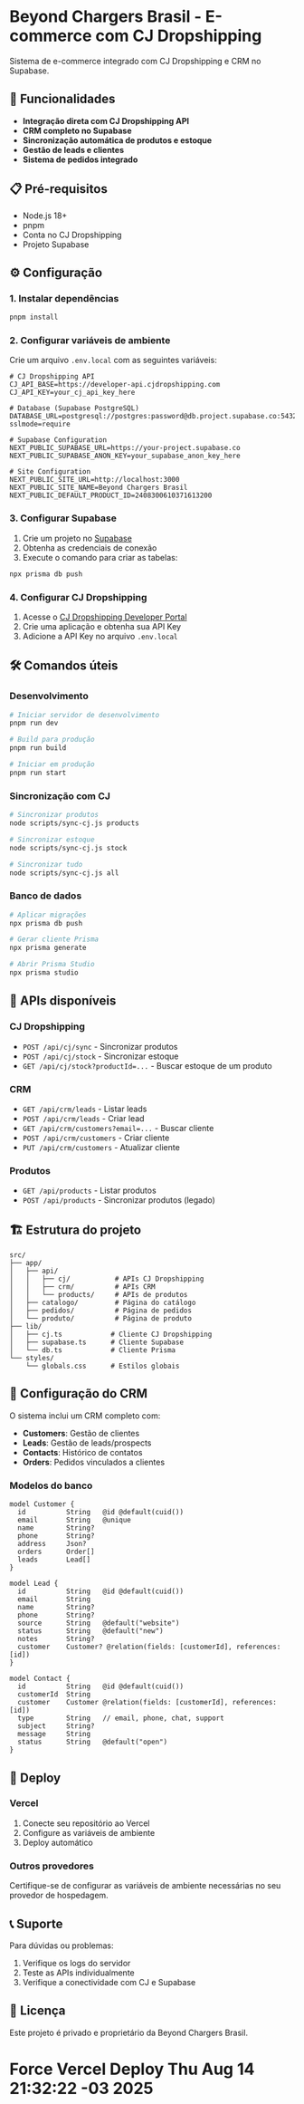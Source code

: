 # Beyond Chargers Brasil - E-commerce com CJ Dropshipping

Sistema de e-commerce integrado com CJ Dropshipping e CRM no Supabase.

## 🚀 Funcionalidades

- **Integração direta com CJ Dropshipping API**
- **CRM completo no Supabase**
- **Sincronização automática de produtos e estoque**
- **Gestão de leads e clientes**
- **Sistema de pedidos integrado**

## 📋 Pré-requisitos

- Node.js 18+
- pnpm
- Conta no CJ Dropshipping
- Projeto Supabase

## ⚙️ Configuração

### 1. Instalar dependências

```bash
pnpm install
```

### 2. Configurar variáveis de ambiente

Crie um arquivo `.env.local` com as seguintes variáveis:

```env
# CJ Dropshipping API
CJ_API_BASE=https://developer-api.cjdropshipping.com
CJ_API_KEY=your_cj_api_key_here

# Database (Supabase PostgreSQL)
DATABASE_URL=postgresql://postgres:password@db.project.supabase.co:5432/postgres?sslmode=require

# Supabase Configuration
NEXT_PUBLIC_SUPABASE_URL=https://your-project.supabase.co
NEXT_PUBLIC_SUPABASE_ANON_KEY=your_supabase_anon_key_here

# Site Configuration
NEXT_PUBLIC_SITE_URL=http://localhost:3000
NEXT_PUBLIC_SITE_NAME=Beyond Chargers Brasil
NEXT_PUBLIC_DEFAULT_PRODUCT_ID=2408300610371613200
```

### 3. Configurar Supabase

1. Crie um projeto no [Supabase](https://supabase.com)
2. Obtenha as credenciais de conexão
3. Execute o comando para criar as tabelas:

```bash
npx prisma db push
```

### 4. Configurar CJ Dropshipping

1. Acesse o [CJ Dropshipping Developer Portal](https://developers.cjdropshipping.com)
2. Crie uma aplicação e obtenha sua API Key
3. Adicione a API Key no arquivo `.env.local`

## 🛠️ Comandos úteis

### Desenvolvimento

```bash
# Iniciar servidor de desenvolvimento
pnpm run dev

# Build para produção
pnpm run build

# Iniciar em produção
pnpm run start
```

### Sincronização com CJ

```bash
# Sincronizar produtos
node scripts/sync-cj.js products

# Sincronizar estoque
node scripts/sync-cj.js stock

# Sincronizar tudo
node scripts/sync-cj.js all
```

### Banco de dados

```bash
# Aplicar migrações
npx prisma db push

# Gerar cliente Prisma
npx prisma generate

# Abrir Prisma Studio
npx prisma studio
```

## 📡 APIs disponíveis

### CJ Dropshipping

- `POST /api/cj/sync` - Sincronizar produtos
- `POST /api/cj/stock` - Sincronizar estoque
- `GET /api/cj/stock?productId=...` - Buscar estoque de um produto

### CRM

- `GET /api/crm/leads` - Listar leads
- `POST /api/crm/leads` - Criar lead
- `GET /api/crm/customers?email=...` - Buscar cliente
- `POST /api/crm/customers` - Criar cliente
- `PUT /api/crm/customers` - Atualizar cliente

### Produtos

- `GET /api/products` - Listar produtos
- `POST /api/products` - Sincronizar produtos (legado)

## 🏗️ Estrutura do projeto

```
src/
├── app/
│   ├── api/
│   │   ├── cj/           # APIs CJ Dropshipping
│   │   ├── crm/          # APIs CRM
│   │   └── products/     # APIs de produtos
│   ├── catalogo/         # Página do catálogo
│   ├── pedidos/          # Página de pedidos
│   └── produto/          # Página de produto
├── lib/
│   ├── cj.ts            # Cliente CJ Dropshipping
│   ├── supabase.ts      # Cliente Supabase
│   └── db.ts            # Cliente Prisma
└── styles/
    └── globals.css      # Estilos globais
```

## 🔧 Configuração do CRM

O sistema inclui um CRM completo com:

- **Customers**: Gestão de clientes
- **Leads**: Gestão de leads/prospects
- **Contacts**: Histórico de contatos
- **Orders**: Pedidos vinculados a clientes

### Modelos do banco

```prisma
model Customer {
  id          String   @id @default(cuid())
  email       String   @unique
  name        String?
  phone       String?
  address     Json?
  orders      Order[]
  leads       Lead[]
}

model Lead {
  id          String   @id @default(cuid())
  email       String
  name        String?
  phone       String?
  source      String   @default("website")
  status      String   @default("new")
  notes       String?
  customer    Customer? @relation(fields: [customerId], references: [id])
}

model Contact {
  id          String   @id @default(cuid())
  customerId  String
  customer    Customer @relation(fields: [customerId], references: [id])
  type        String   // email, phone, chat, support
  subject     String?
  message     String
  status      String   @default("open")
}
```

## 🚀 Deploy

### Vercel

1. Conecte seu repositório ao Vercel
2. Configure as variáveis de ambiente
3. Deploy automático

### Outros provedores

Certifique-se de configurar as variáveis de ambiente necessárias no seu provedor de hospedagem.

## 📞 Suporte

Para dúvidas ou problemas:

1. Verifique os logs do servidor
2. Teste as APIs individualmente
3. Verifique a conectividade com CJ e Supabase

## 📄 Licença

Este projeto é privado e proprietário da Beyond Chargers Brasil.
# Force Vercel Deploy Thu Aug 14 21:32:22 -03 2025
